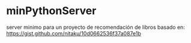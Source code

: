 # minPythonServer
server minimo para un proyecto de recomendación de libros
basado en: https://gist.github.com/nitaku/10d0662536f37a087e1b
